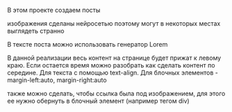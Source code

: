 В этом проекте создаем посты

изображения сделаны нейросетью поэтому могут в некоторых местах выглядеть странно

В тексте поста можно использовать генератор Lorem

В данной реализации весь контент на странице будет прижат к левому краю.
Если остается время можно разобрать как сделать контент по середине.
Для текста с помощью text-align.
Для блочных элементов - margin-left:auto, margin-right:auto

также можно сделать, чтобы ссылка была под изображением,
для этого ее нужно обернуть в блочный элемент (например тегом div)
